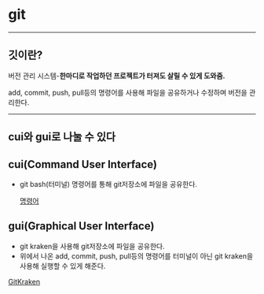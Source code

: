 # git

---

## 깃이란?

버전 관리 시스템-**한마디로 작업하던 프로젝트가 터져도 살릴 수 있게 도와줌.**

add, commit, push, pull등의 명령어를 사용해 파일을 공유하거나 수정하며 버전을 관리한다.

---

## cui와 gui로 나눌 수 있다

## cui(Command User Interface)

- git bash(터미널) 명령어를 통해 git저장소에 파일을 공유한다.
    
    [명령어](https://www.notion.so/d1b6aea2aae34531844c86095608af42)
    

## gui(Graphical User Interface)

- git kraken을 사용해 git저장소에 파일을 공유한다.
- 위에서 나온 add, commit, push, pull등의 명령어를 터미널이 아닌 git kraken을 사용해 실행할 수 있게 해준다.

[GitKraken](https://www.notion.so/GitKraken-02d04621dc6d429abf5087b82314e476)
